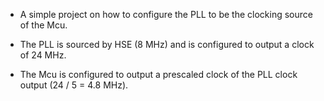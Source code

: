 - A simple project on how to configure the PLL to be the clocking source of the Mcu. 

- The PLL is sourced by HSE (8 MHz) and is configured to output a clock of 24 MHz.

- The Mcu is configured to output a prescaled clock of the PLL clock output (24 / 5 = 4.8 MHz). 